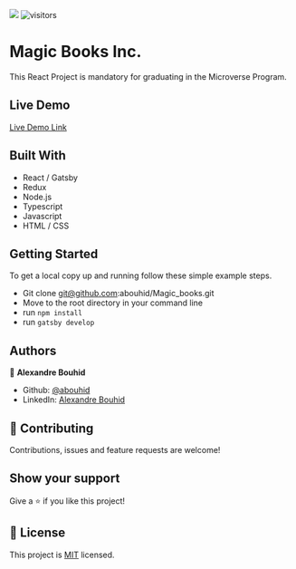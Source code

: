![](https://img.shields.io/badge/Microverse-blueviolet)
![visitors](https://visitor-badge.glitch.me/badge?page_id=abouhid/Magic_books)

# Magic Books Inc.

This React Project is mandatory for graduating in the Microverse Program.

<!-- ![screenshot]() -->

## Live Demo

[Live Demo Link]()

## Built With

- React / Gatsby
- Redux
- Node.js
- Typescript
- Javascript
- HTML / CSS

## Getting Started

To get a local copy up and running follow these simple example steps.

- Git clone git@github.com:abouhid/Magic_books.git
- Move to the root directory in your command line
- run `npm install`
- run `gatsby develop`

## Authors

👤 **Alexandre Bouhid**

- Github: [@abouhid](https://github.com/abouhid)
- LinkedIn: [Alexandre Bouhid](https://www.linkedin.com/in/alexandrebouhid/)

## 🤝 Contributing

Contributions, issues and feature requests are welcome!

## Show your support

Give a ⭐️ if you like this project!

## 📝 License

This project is [MIT](lic.url) licensed.
